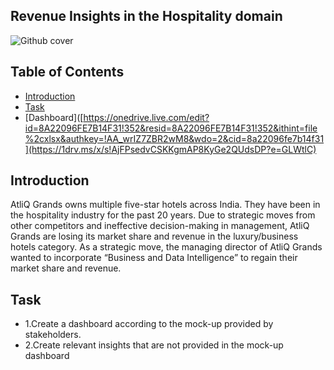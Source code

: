 ## Revenue Insights in the Hospitality domain
![Github cover](https://github.com/nabyendukuiti/Revenue-Insights-in-Hospitality-domain/assets/140970847/f024d49d-7625-40ba-829d-431bd6e1ca74)

## Table of Contents

- [Introduction](#Introduction)
- [Task](#question-and-solution)
- [Dashboard]([https://onedrive.live.com/edit?id=8A22096FE7B14F31!352&resid=8A22096FE7B14F31!352&ithint=file%2cxlsx&authkey=!AA_wrIZ7ZBR2wM8&wdo=2&cid=8a22096fe7b14f31](https://1drv.ms/x/s!AjFPsedvCSKKgmAP8KyGe2QUdsDP?e=GLWtlC)

## Introduction
AtliQ Grands owns multiple five-star hotels across India. They have been in the hospitality industry for the past 20 years. Due to strategic moves from other competitors and ineffective decision-making in management, AtliQ Grands are losing its market share and revenue in the luxury/business hotels category. As a strategic move, the managing director of AtliQ Grands wanted to incorporate “Business and Data Intelligence” to regain their market share and revenue.

## Task
- 1.Create a dashboard according to the mock-up provided by stakeholders.
- 2.Create relevant insights that are not provided in the mock-up dashboard
